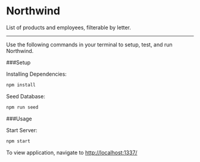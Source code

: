 # Northwind
List of products and employees, filterable by letter.

 - - -

 Use the following commands in your terminal to setup, test, and run Northwind.

###Setup

Installing Dependencies:
```bash
npm install
```

Seed Database:
```bash
npm run seed
```

###Usage

Start Server:
```bash
npm start
```

To view application, navigate to [http://localhost:1337/](http://localhost:1337/)